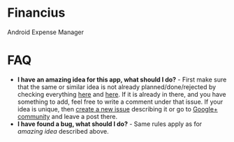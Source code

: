 # Financius
Android Expense Manager

# FAQ
- **I have an amazing idea for this app, what should I do?** - First make sure that the same or similar idea is not already planned/done/rejected by checking everything [here](https://github.com/mvarnagiris/Financius/issues?state=open) and [here](https://github.com/mvarnagiris/Financius/issues?page=1&state=closed). If it is already in there, and you have something to add, feel free to write a comment under that issue. If your idea is unique, then [create a new issue](https://github.com/mvarnagiris/Financius/issues/new) describing it or go to [Google+ community](https://plus.google.com/communities/105052097023793642366) and leave a post there.
- **I have found a bug, what should I do?** - Same rules apply as for *amazing idea* described above.
